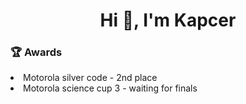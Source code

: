 <h1 align="center">Hi 👋, I'm Kapcer</h1>

<h3 align="left">🏆 Awards</h3>
<p align="left">
  <li>Motorola silver code - 2nd place</li>
  <li>Motorola science cup 3 - waiting for finals</li>
</p>

